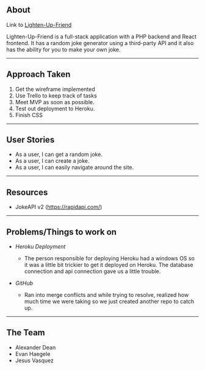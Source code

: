 ## About
Link to [Lighten-Up-Friend](https://tripprga.herokuapp.com/)

Lighten-Up-Friend is a full-stack application with a PHP backend and React frontend.  It has a random joke generator using a third-party API and it also has the ability for you to make your own joke.

----
## Approach Taken
1. Get the wireframe implemented
2. Use Trello to keep track of tasks
3. Meet MVP as soon as possible.
3. Test out deployment to Heroku.
4. Finish CSS

----
## User Stories
* As a user, I can get a random joke.
* As a user, I can create a joke.
* As a user, I can easily navigate around the site.


----

## Resources

 * JokeAPI v2 (https://rapidapi.com/) 
 
----
## Problems/Things to work on
* *Heroku Deployment*
  * The person responsible for deploying Heroku had a windows OS so it was a little bit trickier to get it deployed on Heroku.  The database connection and api connection gave us a little trouble.

* *GitHub*
  * Ran into merge conflicts and while trying to resolve, realized how much time we were taking so we just created another repo to catch up.  
  


----
##  The Team
* Alexander Dean
* Evan Haegele
* Jesus Vasquez
